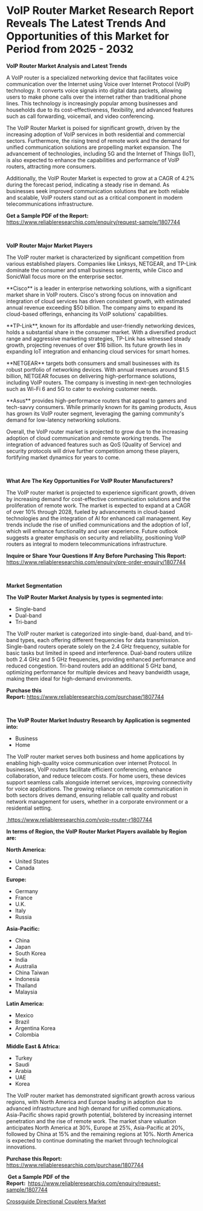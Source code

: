 <p><h1>VoIP Router Market Research Report Reveals The Latest Trends And Opportunities of this Market for Period from 2025 - 2032</h1></p><p><strong>VoIP Router Market Analysis and Latest Trends</strong></p>
<p><p>A VoIP router is a specialized networking device that facilitates voice communication over the Internet using Voice over Internet Protocol (VoIP) technology. It converts voice signals into digital data packets, allowing users to make phone calls over the internet rather than traditional phone lines. This technology is increasingly popular among businesses and households due to its cost-effectiveness, flexibility, and advanced features such as call forwarding, voicemail, and video conferencing.</p><p>The VoIP Router Market is poised for significant growth, driven by the increasing adoption of VoIP services in both residential and commercial sectors. Furthermore, the rising trend of remote work and the demand for unified communication solutions are propelling market expansion. The advancement of technologies, including 5G and the Internet of Things (IoT), is also expected to enhance the capabilities and performance of VoIP routers, attracting more consumers.</p><p>Additionally, the VoIP Router Market is expected to grow at a CAGR of 4.2% during the forecast period, indicating a steady rise in demand. As businesses seek improved communication solutions that are both reliable and scalable, VoIP routers stand out as a critical component in modern telecommunications infrastructure.</p></p>
<p><strong>Get a Sample PDF of the Report:&nbsp;</strong> <a href="https://www.reliableresearchiq.com/enquiry/request-sample/1807744?utm_campaign=3068&utm_medium=2&utm_source=Github&utm_content=ia&utm_term=06042025&utm_id=voip-router">https://www.reliableresearchiq.com/enquiry/request-sample/1807744</a></p>
<p>&nbsp;</p>
<p><strong>VoIP Router Major Market Players</strong></p>
<p><p>The VoIP router market is characterized by significant competition from various established players. Companies like Linksys, NETGEAR, and TP-Link dominate the consumer and small business segments, while Cisco and SonicWall focus more on the enterprise sector.</p><p>**Cisco** is a leader in enterprise networking solutions, with a significant market share in VoIP routers. Cisco's strong focus on innovation and integration of cloud services has driven consistent growth, with estimated annual revenue exceeding $50 billion. The company aims to expand its cloud-based offerings, enhancing its VoIP solutions' capabilities.</p><p>**TP-Link**, known for its affordable and user-friendly networking devices, holds a substantial share in the consumer market. With a diversified product range and aggressive marketing strategies, TP-Link has witnessed steady growth, projecting revenues of over $16 billion. Its future growth lies in expanding IoT integration and enhancing cloud services for smart homes.</p><p>**NETGEAR** targets both consumers and small businesses with its robust portfolio of networking devices. With annual revenues around $1.5 billion, NETGEAR focuses on delivering high-performance solutions, including VoIP routers. The company is investing in next-gen technologies such as Wi-Fi 6 and 5G to cater to evolving customer needs.</p><p>**Asus** provides high-performance routers that appeal to gamers and tech-savvy consumers. While primarily known for its gaming products, Asus has grown its VoIP router segment, leveraging the gaming community's demand for low-latency networking solutions.</p><p>Overall, the VoIP router market is projected to grow due to the increasing adoption of cloud communication and remote working trends. The integration of advanced features such as QoS (Quality of Service) and security protocols will drive further competition among these players, fortifying market dynamics for years to come.</p></p>
<p>&nbsp;</p>
<p><strong>What Are The Key Opportunities For VoIP Router Manufacturers?</strong></p>
<p><p>The VoIP router market is projected to experience significant growth, driven by increasing demand for cost-effective communication solutions and the proliferation of remote work. The market is expected to expand at a CAGR of over 10% through 2028, fueled by advancements in cloud-based technologies and the integration of AI for enhanced call management. Key trends include the rise of unified communications and the adoption of IoT, which will enhance functionality and user experience. Future outlook suggests a greater emphasis on security and reliability, positioning VoIP routers as integral to modern telecommunications infrastructure.</p></p>
<p><strong>Inquire or Share Your Questions If Any Before Purchasing This Report:</strong> <a href="https://www.reliableresearchiq.com/enquiry/pre-order-enquiry/1807744?utm_campaign=3068&utm_medium=2&utm_source=Github&utm_content=ia&utm_term=06042025&utm_id=voip-router">https://www.reliableresearchiq.com/enquiry/pre-order-enquiry/1807744</a></p>
<p>&nbsp;</p>
<p><strong>Market Segmentation</strong></p>
<p><strong>The VoIP Router Market Analysis by types is segmented into:</strong></p>
<p><ul><li>Single-band</li><li>Dual-band</li><li>Tri-band</li></ul></p>
<p><p>The VoIP router market is categorized into single-band, dual-band, and tri-band types, each offering different frequencies for data transmission. Single-band routers operate solely on the 2.4 GHz frequency, suitable for basic tasks but limited in speed and interference. Dual-band routers utilize both 2.4 GHz and 5 GHz frequencies, providing enhanced performance and reduced congestion. Tri-band routers add an additional 5 GHz band, optimizing performance for multiple devices and heavy bandwidth usage, making them ideal for high-demand environments.</p></p>
<p><strong>Purchase this Report:&nbsp;</strong><a href="https://www.reliableresearchiq.com/purchase/1807744?utm_campaign=3068&utm_medium=2&utm_source=Github&utm_content=ia&utm_term=06042025&utm_id=voip-router">https://www.reliableresearchiq.com/purchase/1807744</a></p>
<p>&nbsp;</p>
<p><strong>The VoIP Router Market Industry Research by Application is segmented into:</strong></p>
<p><ul><li>Business</li><li>Home</li></ul></p>
<p><p>The VoIP router market serves both business and home applications by enabling high-quality voice communication over internet Protocol. In businesses, VoIP routers facilitate efficient conferencing, enhance collaboration, and reduce telecom costs. For home users, these devices support seamless calls alongside internet services, improving connectivity for voice applications. The growing reliance on remote communication in both sectors drives demand, ensuring reliable call quality and robust network management for users, whether in a corporate environment or a residential setting.</p></p>
<p><a href="https://www.reliableresearchiq.com/voip-router-r1807744?utm_campaign=3068&utm_medium=2&utm_source=Github&utm_content=ia&utm_term=06042025&utm_id=voip-router">&nbsp;https://www.reliableresearchiq.com/voip-router-r1807744</a></p>
<p><strong>In terms of Region, the VoIP Router Market Players available by Region are:</strong></p>
<p>
    <p> <strong> North America: </strong>
        <ul>
            <li>United States</li>
            <li>Canada</li>
        </ul>
        </p> 
    <p> <strong> Europe: </strong>
        <ul>
            <li>Germany</li>
            <li>France</li>
            <li>U.K.</li>
            <li>Italy</li>
            <li>Russia</li>
        </ul>
        </p> 
    <p> <strong> Asia-Pacific: </strong>
        <ul>
            <li>China</li>
            <li>Japan</li>
            <li>South Korea</li>
            <li>India</li>
            <li>Australia</li>
            <li>China Taiwan</li>
            <li>Indonesia</li>
            <li>Thailand</li>
            <li>Malaysia</li>
        </ul>
        </p> 
    <p> <strong> Latin America: </strong>
        <ul>
            <li>Mexico</li>
            <li>Brazil</li>
            <li>Argentina Korea</li>
            <li>Colombia</li>
        </ul>
        </p> 
    <p> <strong> Middle East & Africa: </strong>
        <ul>
            <li>Turkey</li>
            <li>Saudi</li>
            <li>Arabia</li>
            <li>UAE</li>
            <li>Korea</li>
        </ul>
    </p>
    </p>
<p><p>The VoIP router market has demonstrated significant growth across various regions, with North America and Europe leading in adoption due to advanced infrastructure and high demand for unified communications. Asia-Pacific shows rapid growth potential, bolstered by increasing internet penetration and the rise of remote work. The market share valuation anticipates North America at 30%, Europe at 25%, Asia-Pacific at 20%, followed by China at 15% and the remaining regions at 10%. North America is expected to continue dominating the market through technological innovations.</p></p>
<p><strong>Purchase this Report: </strong><a href="https://www.reliableresearchiq.com/purchase/1807744?utm_campaign=3068&utm_medium=2&utm_source=Github&utm_content=ia&utm_term=06042025&utm_id=voip-router">https://www.reliableresearchiq.com/purchase/1807744</a></p>
<p>&nbsp;<strong>Get a Sample PDF of the Report:&nbsp;&nbsp;</strong><a href="https://www.reliableresearchiq.com/enquiry/request-sample/1807744?utm_campaign=3068&utm_medium=2&utm_source=Github&utm_content=ia&utm_term=06042025&utm_id=voip-router">https://www.reliableresearchiq.com/enquiry/request-sample/1807744</a></p>
<p><strong></strong></p>
<p><p><a href="https://github.com/miottaredlin79/Market-Research-Report-List-1/blob/main/crossguide-directional-couplers-market.md?utm_campaign=3068&utm_medium=2&utm_source=Github&utm_content=ia&utm_term=06042025&utm_id=voip-router">Crossguide Directional Couplers Market</a></p></p>